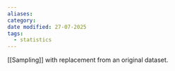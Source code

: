 ```yaml
---
aliases: 
category: 
date modified: 27-07-2025
tags:
  - statistics
---
```

[[Sampling]] with replacement from an original dataset.

